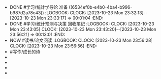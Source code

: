 - DONE #学习/统计学导论 准备 ((6534ef0b-e4b0-4ba4-b996-b987d2a78c43))
  :LOGBOOK:
  CLOCK: [2023-10-23 Mon 23:32:13]--[2023-10-23 Mon 23:33:17] =>  00:01:04
  :END:
- DONE #学习/统计预测与决策 回收笔记
  :LOGBOOK:
  CLOCK: [2023-10-23 Mon 23:43:05]
  CLOCK: [2023-10-23 Mon 23:43:20]--[2023-10-23 Mon 23:56:21] =>  00:13:01
  :END:
- NOW  #读书/论文阅读
  :LOGBOOK:
  CLOCK: [2023-10-23 Mon 23:56:28]
  CLOCK: [2023-10-23 Mon 23:56:56]
  :END:
- #写作/成长的诗
-
-
-
-